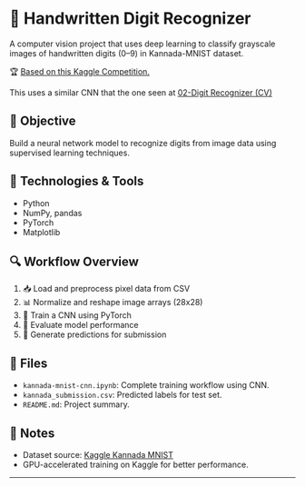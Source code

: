 # 🔢 Handwritten Digit Recognizer

A computer vision project that uses deep learning to classify grayscale images of handwritten digits (0–9) in Kannada-MNIST dataset.

🏆 [Based on this Kaggle Competition.](https://www.kaggle.com/competitions/Kannada-MNIST)

This uses a similar CNN that the one seen at [02-Digit Recognizer (CV)](https://github.com/Ignaciodibella/Data-Science-AI-Projects/tree/main/02-Digit%20Recognizer%20(CV))

## 🎯 Objective

Build a neural network model to recognize digits from image data using supervised learning techniques.

## 🧰 Technologies & Tools

- Python
- NumPy, pandas
- PyTorch
- Matplotlib

## 🔍 Workflow Overview

1. 📥 Load and preprocess pixel data from CSV
2. 📊 Normalize and reshape image arrays (28x28)
3. 🧠 Train a CNN using PyTorch
4. 🧪 Evaluate model performance
5. 📩 Generate predictions for submission

## 📁 Files

- `kannada-mnist-cnn.ipynb`: Complete training workflow using CNN.
- `kannada_submission.csv`: Predicted labels for test set.
- `README.md`: Project summary.

## 📌 Notes

- Dataset source: [Kaggle Kannada MNIST](https://www.kaggle.com/competitions/Kannada-MNIST)
- GPU-accelerated training on Kaggle for better performance.

---
